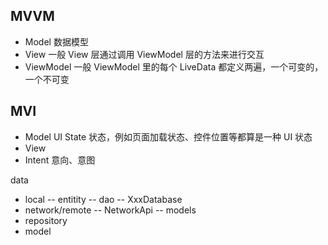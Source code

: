 

## MVVM
- Model 数据模型
- View 一般 View 层通过调用 ViewModel 层的方法来进行交互
- ViewModel 一般 ViewModel 里的每个 LiveData 都定义两遍，一个可变的，一个不可变








## MVI
- Model UI State 状态，例如页面加载状态、控件位置等都算是一种 UI 状态
- View
- Intent 意向、意图




data
- local
-- entitity
-- dao
-- XxxDatabase
- network/remote
-- NetworkApi
-- models
- repository
- model